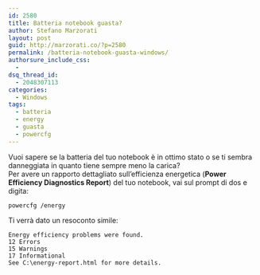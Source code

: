 ```yaml
---
id: 2580
title: Batteria notebook guasta?
author: Stefano Marzorati
layout: post
guid: http://marzorati.co/?p=2580
permalink: /batteria-notebook-guasta-windows/
authorsure_include_css:
  - 
dsq_thread_id:
  - 2048307113
categories:
  - Windows
tags:
  - batteria
  - energy
  - guasta
  - powercfg
---
```

Vuoi sapere se la batteria del tuo notebook è in ottimo stato o se ti sembra danneggiata in quanto tiene sempre meno la carica?  
Per avere un rapporto dettagliato sull&#8217;efficienza energetica (**Power Efficiency Diagnostics Report**) del tuo notebook, vai sul prompt di dos e digita:

`powercfg /energy`

Ti verrà dato un resoconto simile:

	Energy efficiency problems were found.   
	12 Errors   
	15 Warnings   
	17 Informational   
	See C:\energy-report.html for more details.